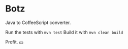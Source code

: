 Botz
====

Java to CoffeeScript converter.

Run the tests with `mvn test`
Build it with `mvn clean build`

Profit. :dollar:
